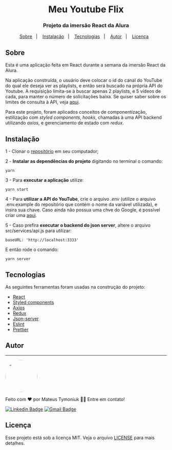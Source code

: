 <h1 align="center">
  Meu Youtube Flix
</h1>

<h3 align="center">
  Projeto da imersão React da Alura
</h3>

<p align="center">
  <a href="#-sobre">Sobre</a>&nbsp;&nbsp;&nbsp;|&nbsp;&nbsp;&nbsp;
  <a href="#-instalação">Instalação</a>&nbsp;&nbsp;&nbsp;|&nbsp;&nbsp;&nbsp;
  <a href="#-tecnologias">Tecnologias</a>&nbsp;&nbsp;&nbsp;|&nbsp;&nbsp;&nbsp;
  <a href="#-autor">Autor</a>&nbsp;&nbsp;&nbsp;|&nbsp;&nbsp;&nbsp;
  <a href="#-licenca">Licença</a>&nbsp;&nbsp;&nbsp;
</p>

## Sobre
Esta é uma aplicação feita em React durante a semana da imersão React da Alura.

Na aplicação construída, o usuário deve colocar o id do canal do YouTube do qual ele deseja ver as playlists, e então será buscado na própria API do Youtube. A requisição limita-se à buscar apenas 2 playlists, e 5 vídeos de cada, para manter o número de solicitações baixa. Se quiser saber sobre os limites de consulta à API, veja [aqui](https://developers.google.com/analytics/devguides/config/mgmt/v3/limits-quotas?hl=pt).

Para este projeto, foram aplicados conceitos de componentização, estilização com *styled components*, *hooks*, chamadas à uma API backend utilizando *axios*, e gerenciamento de estado com *redux*.

## Instalação
1 - Clonar o [repositório](https://github.com/MateusTymoniuk/meu-youtube-flix) em seu computador;

2 - **Instalar as dependências do projeto** digitando no terminal o comando:

    yarn

3 - Para **executar a aplicação** utilize:

    yarn start

4 - Para **utilizar a API do YouTube**, crie o arquivo *.env* (utilize o arquivo .env.example do repositório que contém o nome da variável utilizada), e insira sua chave. Caso ainda não possua uma chve do Google, é possível criar uma [aqui](https://console.developers.google.com/).

5 - Caso prefira **executar o backend do json server**, altere o arquivo src/services/api.js para utilizar:

    baseURL: 'http://localhost:3333'

E então rode o comando:

    yarn server

## Tecnologias

As seguintes ferramentas foram usadas na construção do projeto:

- [React](https://pt-br.reactjs.org/)
- [Styled components](https://styled-components.com/)
- [Axios](https://github.com/axios/axios)
- [Redux](https://redux.js.org/)
- [Json-server](https://github.com/typicode/json-server)
- [Eslint](https://eslint.org/)
- [Prettier](https://prettier.io/)

## Autor
---

 <img style="border-radius: 50%;" src="https://avatars0.githubusercontent.com/u/21376921?s=460&u=8016bdd3caca2057cca0a5858b0fa88df0cc5879&v=4" width="100px;" alt=""/>

Feito com ❤️ por Mateus Tymoniuk 👋🏽 Entre em contato!

[![Linkedin Badge](https://img.shields.io/badge/-Mateus-blue?style=flat-square&logo=Linkedin&logoColor=white&link=https://www.linkedin.com/in/mateus-tymoniuk)](https://www.linkedin.com/in/mateus-tymoniuk)
[![Gmail Badge](https://img.shields.io/badge/-tymoniuk.m@gmail.com-c14438?style=flat-square&logo=Gmail&logoColor=white&link=mailto:tymoniuk.m@gmail.com)](mailto:tymoniuk.m@gmail.com)

## Licença

Esse projeto está sob a licença MIT. Veja o arquivo [LICENSE](LICENSE.md) para mais detalhes.
